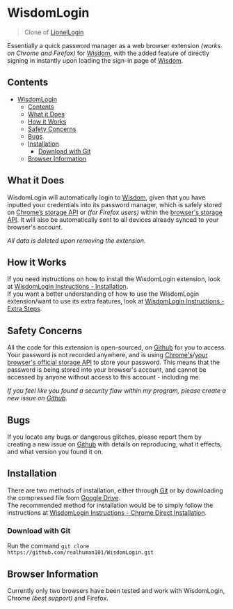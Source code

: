 # WisdomLogin

> Clone of [LionelLogin](https://github.com/realhuman101/LionelLogin)

Essentially a quick password manager as a web browser extension *(works on Chrome and Firefox)* for [Wisdom](https://wisdom.wis.edu.hk/), with the added feature of directly signing in instantly upon loading the sign-in page of [Wisdom](https://wisdom.wis.edu.hk/).  

## Contents

- [WisdomLogin](#wisdomlogin)
	- [Contents](#contents)
	- [What it Does](#what-it-does)
	- [How it Works](#how-it-works)
	- [Safety Concerns](#safety-concerns)
	- [Bugs](#bugs)
	- [Installation](#installation)
		- [Download with Git](#download-with-git)
	- [Browser Information](#browser-information)

## What it Does

WisdomLogin will automatically login to [Wisdom](wisdom.wis.edu.hk/), given that you have inputted your credentials into its password manager, which is safely stored on [Chrome’s storage API](https://developer.chrome.com/docs/extensions/reference/storage/) or *(for Firefox users)* within the [browser's storage API](https://developer.mozilla.org/en-US/docs/Mozilla/Add-ons/WebExtensions/API/storage). It will also be automatically sent to all devices already synced to your browser's account.  
  
*All data is deleted upon removing the extension.*

## How it Works

If you need instructions on how to install the WisdomLogin extension, look at [WisdomLogin Instructions - Installation](https://docs.google.com/presentation/d/1VIXn9FJb83H6CQwr-JYIFJgz-z2UQoDg9Y4QCHWtGL0/edit?usp=sharing).  
If you want a better understanding of how to use the WisdomLogin extension/want to use its extra features, look at [WisdomLogin Instructions - Extra Steps](https://docs.google.com/presentation/d/1zxJBjksXeMD_YpHr4Lra-ENlIJDXK2RNx7RqnclwwDQ/edit?usp=sharing).

## Safety Concerns

All the code for this extension is open-sourced, on [Github](https://github.com/realhuman101/WisdomLogin) for you to access.  
Your password is not recorded anywhere, and is using [Chrome's](https://developer.mozilla.org/en-US/docs/Mozilla/Add-ons/WebExtensions/API/storage)/[your browser's official storage API](https://developer.chrome.com/docs/extensions/reference/storage/) to store your password. This means that the password is being stored into your browser's account, and cannot be accessed by anyone without access to this account - including me.  
  
*If you feel like you found a security flaw within my program, please create a new issue on [Github](https://github.com/realhuman101/WisdomLogin/issues/new).*

## Bugs

If you locate any bugs or dangerous glitches, please report them by creating a new issue on [Github](https://github.com/realhuman101/WisdomLogin/issues/new) with details on reproducing, what it effects, and what version you found it on.

## Installation

There are two methods of installation, either through [Git](https://github.com/realhuman101/WisdomLogin#download-with-git) or by downloading the compressed file from [Google Drive](https://github.com/realhuman101/WisdomLogin#direct-download).  
The recommended method for installation would be to simply follow the instructions at [WisdomLogin Instructions - Chrome Direct Installation](https://github.com/realhuman101/projectDocs/tree/master/WisdomLogin/installation/chrome/direct#Wisdomlogin---chrome-direct-installation-instructions).

### Download with Git

Run the command `git clone https://github.com/realhuman101/WisdomLogin.git`

## Browser Information

Currently only two browsers have been tested and work with WisdomLogin, Chrome *(best support)* and Firefox.
